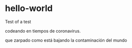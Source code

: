 # hello-world
Test of a test


codeando en tiempos de coronavirus.

que zarpado como está bajando la contaminación del mundo
